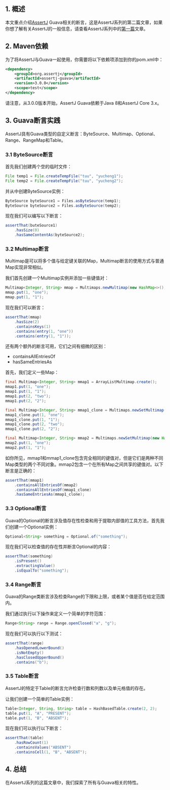 ## 1. 概述

本文重点介绍[AssertJ](https://joel-costigliola.github.io/assertj/) Guava相关的断言，这是AssertJ系列的第二篇文章，如果你想了解有关AssertJ的一般信息，请查看AssertJ系列中的[第一篇]()文章。

## 2. Maven依赖

为了将AssertJ与Guava一起使用，你需要将以下依赖项添加到你的pom.xml中：

```xml
<dependency>
    <groupId>org.assertj</groupId>
    <artifactId>assertj-guava</artifactId>
    <version>3.0.0</version>
    <scope>test</scope>
</dependency>
```

请注意，从3.0.0版本开始，AssertJ Guava依赖于Java 8和AssertJ Core 3.x。

## 3. Guava断言实践

AssertJ具有Guava类型的自定义断言：ByteSource、Multimap、Optional、Range、RangeMap和Table。

### 3.1 ByteSource断言

首先我们创建两个空的临时文件：

```java
File temp1 = File.createTempFile("tuu", "yucheng1");
File temp2 = File.createTempFile("tuu", "yucheng2");
```

并从中创建ByteSource实例：

```java
ByteSource byteSource1 = Files.asByteSource(temp1);
ByteSource byteSource2 = Files.asByteSource(temp2);
```

现在我们可以编写以下断言：

```java
assertThat(buteSource1)
    .hasSize(0)
    .hasSameContentAs(byteSource2);
```

### 3.2 Multimap断言

Multimap是可以将多个值与给定键关联的Map，Multimap断言的使用方式与普通Map实现非常相似。

我们首先创建一个Multimap实例并添加一些键值对：

```java
Multimap<Integer, String> mmap = Multimaps.newMultimap(new HashMap<>(), Sets::newHashSet);
mmap.put(1, "one");
mmap.put(1, "1");
```

现在我们可以断言：

```java
assertThat(mmap)
    .hasSize(2)
    .containsKeys(1)
    .contains(entry(1, "one"))
    .contains(entry(1, "1"));
```

还有两个额外的断言可用，它们之间有细微的区别：

-   containsAllEntriesOf
-   hasSameEntriesAs

首先，我们定义一些Map：

```java
final Multimap<Integer, String> mmap1 = ArrayListMultimap.create();
mmap1.put(1, "one");
mmap1.put(1, "1");
mmap1.put(2, "two");
mmap1.put(2, "2");

final Multimap<Integer, String> mmap1_clone = Multimaps.newSetMultimap(new HashMap<>(), HashSet::new);
mmap1_clone.put(1, "one");
mmap1_clone.put(1, "1");
mmap1_clone.put(2, "two");
mmap1_clone.put(2, "2");

final Multimap<Integer, String> mmap2 = Multimaps.newSetMultimap(new HashMap<>(), HashSet::new);
mmap2.put(1, "one");
mmap2.put(1, "1");
```

如你所见，mmap1和mmap1_clone包含完全相同的键值对，但是它们是两种不同Map类型的两个不同对象。mmap2包含一个在所有Map之间共享的键值对。以下断言是正确的：

```java
assertThat(mmap1)
    .containsAllEntriesOf(mmap2)
    .containsAllEntriesOf(mmap1_clone)
    .hasSameEntriesAs(mmap1_clone);
```

### 3.3 Optional断言

Guava的Optional的断言涉及值存在性检查和用于提取内部值的工具方法，首先我们创建一个Optional实例：

```java
Optional<String> something = Optional.of("something");
```

现在我们可以检查值的存在性并断言Optional的内容：

```java
assertThat(something)
    .isPresent()
    .extractingValue()
    .isEqualTo("something");
```

### 3.4 Range断言

Guava的Range类断言涉及检查Range的下限和上限，或者某个值是否在给定范围内。

我们通过执行以下操作来定义一个简单的字符范围：

```java
Range<String> range = Range.openClosed("a", "g");
```

现在我们可以执行以下测试：

```java
assertThat(range)
    .hasOpenedLowerBound()
    .isNotEmpty()
    .hasClosedUpperBound()
    .contains("b");
```

### 3.5 Table断言

AssertJ的特定于Table的断言允许检查行数和列数以及单元格值的存在。

让我们创建一个简单的Table实例：

```java
Table<Integer, String, String> table = HashBasedTable.create(2, 2);
table.put(1, "A", "PRESENT");
table.put(1, "B", "ABSENT");
```

现在我们可以执行以下断言：

```java
assertThat(table)
    .hasRowCount(1)
    .containsValues("ABSENT")
    .containsCell(1, "B", "ABSENT");
```

## 4. 总结

在AssertJ系列的这篇文章中，我们探索了所有与Guava相关的特性。
